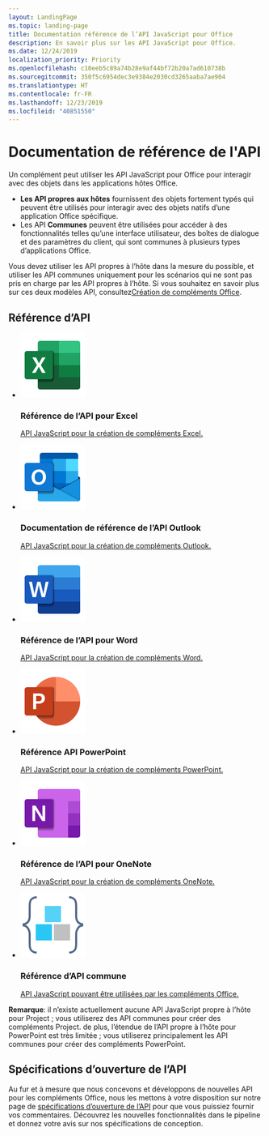 ```yaml
---
layout: LandingPage
ms.topic: landing-page
title: Documentation référence de l’API JavaScript pour Office
description: En savoir plus sur les API JavaScript pour Office.
ms.date: 12/24/2019
localization_priority: Priority
ms.openlocfilehash: c10eeb5c89a74b28e9af44bf72b20a7ad610738b
ms.sourcegitcommit: 350f5c6954dec3e9384e2030cd3265aaba7ae904
ms.translationtype: HT
ms.contentlocale: fr-FR
ms.lasthandoff: 12/23/2019
ms.locfileid: "40851550"
---
```

# <a name="api-reference-documentation"></a>Documentation de référence de l'API

Un complément peut utiliser les API JavaScript pour Office pour interagir avec des objets dans les applications hôtes Office. 

<ul>
    <li><b>Les API propres aux hôtes</b> fournissent des objets fortement typés qui peuvent être utilisés pour interagir avec des objets natifs d’une application Office spécifique.</li>
    <li>Les API <b>Communes</b> peuvent être utilisées pour accéder à des fonctionnalités telles qu’une interface utilisateur, des boîtes de dialogue et des paramètres du client, qui sont communes à plusieurs types d’applications Office.</li>
</ul>

Vous devez utiliser les API propres à l’hôte dans la mesure du possible, et utiliser les API communes uniquement pour les scénarios qui ne sont pas pris en charge par les API propres à l’hôte. Si vous souhaitez en savoir plus sur ces deux modèles API, consultez<a href="../overview/office-add-ins-fundamentals.md#api-models">Création de compléments Office</a>.

<h2>Référence d’API</h2>

<ul class="panelContent cardsF cols cols3">
    <li>
        <div class="cardSize">
            <div class="cardPadding">
                <div class="card">
                    <div class="cardImageOuter">
                        <div class="cardImage">
                            <a href="/javascript/api/excel"><img src="../images/index/logo-excel.svg" alt="Excel API reference docs" /></a>
                        </div>
                    </div>
                    <div class="cardText">
                        <h3>Référence de l’API pour Excel</h3>
                        <p><a href="/javascript/api/excel">API JavaScript pour la création de compléments Excel.</a></p>
                    </div>
                </div>
            </div>
        </div>
    </li>
    <li>
        <div class="cardSize">
            <div class="cardPadding">
                <div class="card">
                    <div class="cardImageOuter">
                        <div class="cardImage">
                            <a href="/javascript/api/outlook"><img src="../images/index/logo-outlook.svg" alt="Outlook API reference docs" /></a>
                        </div>
                    </div>
                    <div class="cardText">
                        <h3>Documentation de référence de l’API Outlook</h3>
                        <p><a href="/javascript/api/outlook">API JavaScript pour la création de compléments Outlook.</a></p>
                    </div>
                </div>
            </div>
        </div>
    </li>
    <li>
        <div class="cardSize">
            <div class="cardPadding">
                <div class="card">
                    <div class="cardImageOuter">
                        <div class="cardImage">
                            <a href="/javascript/api/word"><img src="../images/index/logo-word.svg" alt="Word API reference docs" /></a>
                        </div>
                    </div>
                    <div class="cardText">
                        <h3>Référence de l’API pour Word</h3>
                        <p><a href="/javascript/api/word">API JavaScript pour la création de compléments Word.</a></p>
                    </div>
                </div>
            </div>
        </div>
    </li>
    <li>
        <div class="cardSize">
            <div class="cardPadding">
                <div class="card">
                    <div class="cardImageOuter">
                        <div class="cardImage">
                            <a href="/javascript/api/powerpoint"><img src="../images/index/logo-powerpoint.svg" alt="PowerPoint API reference docs" /></a>
                        </div>
                    </div>
                    <div class="cardText">
                        <h3>Référence API PowerPoint</h3>
                        <p><a href="/javascript/api/powerpoint">API JavaScript pour la création de compléments PowerPoint.</a></p>
                    </div>
                </div>
            </div>
        </div>
    </li>
    <li>
        <div class="cardSize">
            <div class="cardPadding">
                <div class="card">
                    <div class="cardImageOuter">
                        <div class="cardImage">
                            <a href="/javascript/api/onenote"><img src="../images/index/logo-onenote.svg" alt="OneNote API reference docs" /></a>
                        </div>
                    </div>
                    <div class="cardText">
                        <h3>Référence de l’API pour OneNote</h3>
                        <p><a href="/javascript/api/onenote">API JavaScript pour la création de compléments OneNote.</a></p>
                    </div>
                </div>
            </div>
        </div>
    </li>
    <li>
        <div class="cardSize">
            <div class="cardPadding">
                <div class="card">
                    <div class="cardImageOuter">
                        <div class="cardImage">
                            <a href="/javascript/api/office"><img src="../images/index-landing-page/i_code-blocks.svg" alt="reference docs" /></a>
                        </div>
                    </div>
                    <div class="cardText">
                        <h3>Référence d’API commune</h3>
                        <p><a href="/javascript/api/office">API JavaScript pouvant être utilisées par les compléments Office.</a></p>
                    </div>
                </div>
            </div>
        </div>
    </li>
</ul>

<b>Remarque</b>: il n’existe actuellement aucune API JavaScript propre à l’hôte pour Project ; vous utiliserez des API communes pour créer des compléments Project. de plus, l’étendue de l’API propre à l’hôte pour PowerPoint est très limitée ; vous utiliserez principalement les API communes pour créer des compléments PowerPoint.

<h2>Spécifications d’ouverture de l’API</h2>

Au fur et à mesure que nous concevons et développons de nouvelles API pour les compléments Office, nous les mettons à votre disposition sur notre page de [spécifications d’ouverture de l’API](openspec/openspec.md) pour que vous puissiez fournir vos commentaires. Découvrez les nouvelles fonctionnalités dans le pipeline et donnez votre avis sur nos spécifications de conception.